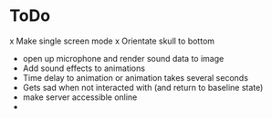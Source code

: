 # ToDo

x Make single screen mode
x Orientate skull to bottom
- open up microphone and render sound data to image
- Add sound effects to animations
- Time delay to animation or animation takes several seconds
- Gets sad when not interacted with (and return to baseline state) 
- make server accessible online
- 

